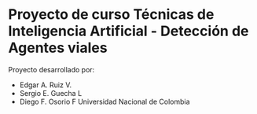# Proyecto de curso Técnicas de Inteligencia Artificial - Detección de Agentes viales
Proyecto desarrollado por:
* Edgar A. Ruiz V.
* Sergio E. Guecha L
* Diego F. Osorio F
Universidad Nacional de Colombia
